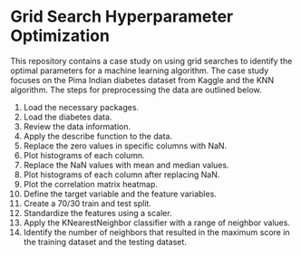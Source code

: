 # Grid Search Hyperparameter Optimization

This repository contains a case study on using grid searches to identify the optimal parameters for a machine learning algorithm. The case study focuses on the Pima Indian diabetes dataset from Kaggle and the KNN algorithm. The steps for preprocessing the data are outlined below.
1. Load the necessary packages.
2. Load the diabetes data.
3. Review the data information.
4. Apply the describe function to the data.
5. Replace the zero values in specific columns with NaN.
6. Plot histograms of each column.
7. Replace the NaN values with mean and median values.
8. Plot histograms of each column after replacing NaN.
9. Plot the correlation matrix heatmap.
10. Define the target variable and the feature variables.
11. Create a 70/30 train and test split.
12. Standardize the features using a scaler.
13. Apply the KNearestNeighbor classifier with a range of neighbor values.
14. Identify the number of neighbors that resulted in the maximum score in the training dataset and the testing dataset.
